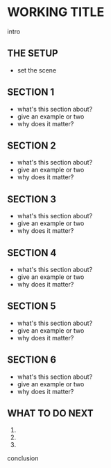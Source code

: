 # WORKING TITLE

intro

## THE SETUP
- set the scene

## SECTION 1
- what's this section about?
- give an example or two
- why does it matter?

## SECTION 2
- what's this section about?
- give an example or two
- why does it matter?

## SECTION 3
- what's this section about?
- give an example or two
- why does it matter?

## SECTION 4
- what's this section about?
- give an example or two
- why does it matter?

## SECTION 5
- what's this section about?
- give an example or two
- why does it matter?

## SECTION 6
- what's this section about?
- give an example or two
- why does it matter?

## WHAT TO DO NEXT

1.

2.

3.

conclusion
